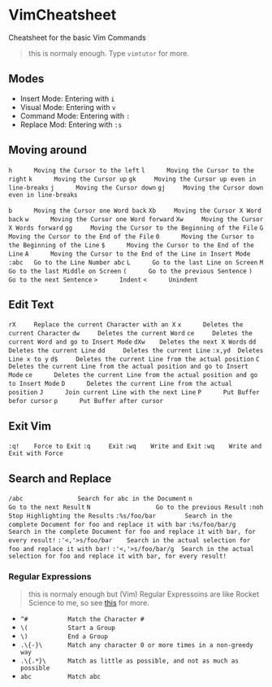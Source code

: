 # VimCheatsheet

Cheatsheet for the basic Vim Commands

> this is normaly enough. Type `vimtutor` for more. 

## Modes 

- Insert Mode: Entering with `i`
- Visual Mode: Entering with `v`
- Command Mode: Entering with `:` 
- Replace Mod: Entering with `:s`

## Moving around 

`h      Moving the Cursor to the left`
`l      Moving the Cursor to the right`
`k      Moving the Cursor up`
`gk     Moving the Cursor up even in line-breaks`
`j      Moving the Cursor down`
`gj     Moving the Cursor down even in line-breaks`

`b      Moving the Cursor one Word back`
`Xb     Moving the Cursor X Word back`
`w      Moving the Cursor one Word forward`
`Xw     Moving the Cursor X Words forward`
`gg     Moving the Cursor to the Beginning of the File`
`G      Moving the Cursor to the End of the File`
`0      Moving the Cursor to the Beginning of the Line`
`$      Moving the Cursor to the End of the Line`
`A      Moving the Cursor to the End of the Line in Insert Mode`
`:abc   Go to the Line Number abc` 
`L      Go to the last Line on Screen` 
`M      Go to the last Middle on Screen` 
`(      Go to the previous Sentence` 
`)      Go to the next Sentence` 
`>      Indent` 
`<      Unindent` 

## Edit Text 

`rX     Replace the current Character with an X`
`x      Deletes the current Character`
`dw     Deletes the current Word`
`ce     Deletes the current Word and go to Insert Mode`
`dXw    Deletes the next X Words`
`dd     Deletes the current Line`
`dd     Deletes the current Line`
`:x,yd  Deletes Line x to y`
`d$     Deletes the current Line from the actual position`
`C      Deletes the current Line from the actual position and go to Insert Mode`
`ce      Deletes the current Line from the actual position and go to Insert Mode`
`D      Deletes the current Line from the actual position` 
`J      Join current Line with the next Line` 
`P      Put Buffer befor cursor` 
`p      Put Buffer after cursor` 

## Exit Vim 

`:q!    Force to Exit`
`:q     Exit`
`:wq    Write and Exit`
`:wq    Write and Exit with Force`

## Search and Replace

`/abc               Search for abc in the Document`
`n                  Go to the next Result`
`N                  Go to the previous Result`
`:noh               Stop Highlighting the Results`
`:%s/foo/bar        Search in the complete Document for foo and replace it with bar`
`:%s/foo/bar/g      Search in the complete Document for foo and replace it with bar, for every result!`
`:'<,'>s/foo/bar    Search in the actual selection for foo and replace it with bar!`
`:'<,'>s/foo/bar/g  Search in the actual selection for foo and replace it with bar, for every result!`

### Regular Expressions 

> this is normaly enough but (Vim) Regular Expressoins are like Rocket Science to me, so see [this](http://www.vimregex.com/) for more. 

- `^#           Match the Character #` 
- `\(           Start a Group` 
- `\)           End a Group` 
- `.\{-}\       Match any character 0 or more times in a non-greedy way` 
- `.\{.*}\      Match as little as possible, and not as much as possible` 
- `abc          Match abc` 
